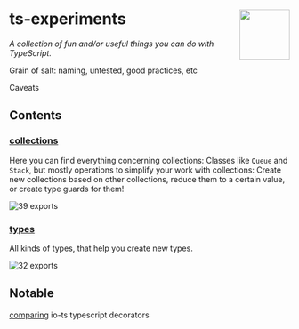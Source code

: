 # ts-experiments <a href="https://www.github.com/JanMalch/ts-experiments"><img src="https://user-images.githubusercontent.com/25508038/89055705-300f1180-d35b-11ea-90f9-b98d82922636.png" width="90" height="90" align="right"></a>

<!-- SUMMARY:START -->

_A collection of fun and/or useful things you can do with TypeScript._

<!-- SUMMARY:END -->

Grain of salt: naming, untested, good practices, etc

Caveats

## Contents

<!-- TOC:START -->

### [collections](https://github.com/JanMalch/ts-experiments/tree/master/src/collections/)

Here you can find everything concerning collections:
Classes like `Queue` and `Stack`, but mostly operations to simplify your work with collections:
Create new collections based on other collections, reduce them to a certain value, or create type guards for them!

![39 exports](https://img.shields.io/badge/exports-39-blue)

### [types](https://github.com/JanMalch/ts-experiments/tree/master/src/types/)

All kinds of types, that help you create new types.

![32 exports](https://img.shields.io/badge/exports-32-blue)

<!-- TOC:END -->

## Notable

[comparing](https://github.com/JanMalch/comparing)
io-ts
typescript decorators
